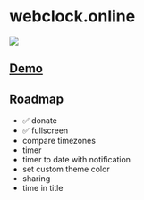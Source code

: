 # webclock.online

![](https://img.shields.io/github/issues/PavelGonzales/clock-ssr.svg)

## [Demo](https://webclock.online)
## Roadmap

- ✅ donate
- ✅ fullscreen
- compare timezones
- timer
- timer to date with notification
- set custom theme color
- sharing
- time in title
